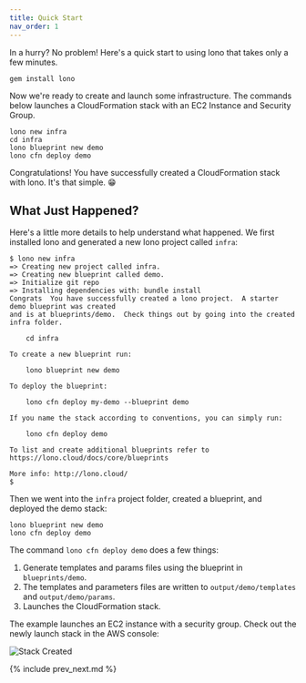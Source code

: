 ```yaml
---
title: Quick Start
nav_order: 1
---
```


In a hurry? No problem!  Here's a quick start to using lono that takes only a few minutes.

    gem install lono

Now we're ready to create and launch some infrastructure. The commands below launches a CloudFormation stack with an EC2 Instance and Security Group.

    lono new infra
    cd infra
    lono blueprint new demo
    lono cfn deploy demo

Congratulations!  You have successfully created a CloudFormation stack with lono. It's that simple. 😁

## What Just Happened?

Here's a little more details to help understand what happened. We first installed lono and generated a new lono project called `infra`:

    $ lono new infra
    => Creating new project called infra.
    => Creating new blueprint called demo.
    => Initialize git repo
    => Installing dependencies with: bundle install
    Congrats  You have successfully created a lono project.  A starter demo blueprint was created
    and is at blueprints/demo.  Check things out by going into the created infra folder.

        cd infra

    To create a new blueprint run:

        lono blueprint new demo

    To deploy the blueprint:

        lono cfn deploy my-demo --blueprint demo

    If you name the stack according to conventions, you can simply run:

        lono cfn deploy demo

    To list and create additional blueprints refer to https://lono.cloud/docs/core/blueprints

    More info: http://lono.cloud/
    $

Then we went into the `infra` project folder, created a blueprint, and deployed the demo stack:

    lono blueprint new demo
    lono cfn deploy demo

The command `lono cfn deploy demo` does a few things:

1. Generate templates and params files using the blueprint in `blueprints/demo`.
2. The templates and parameters files are written to `output/demo/templates` and `output/demo/params`.
3. Launches the CloudFormation stack.

The example launches an EC2 instance with a security group. Check out the newly launch stack in the AWS console:

<img src="/img/tutorial/stack-created.png" alt="Stack Created" class="doc-photo">

{% include prev_next.md %}
